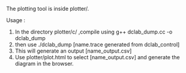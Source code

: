 The plotting tool is inside plotter/.

Usage :

1. In the directory plotter/c/ ,compile using g++ dclab_dump.cc -o dclab_dump
2. then use ./dclab_dump [name.trace generated from dclab_control]
3. This will generate an output [name_output.csv]
4. Use plotter/plot.html to select [name_output.csv] and generate the diagram in the browser.
